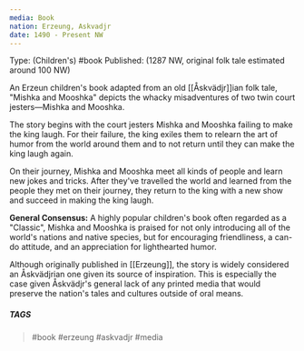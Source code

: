 ```yaml
---
media: Book
nation: Erzeung, Askvadjr
date: 1490 - Present NW
---
```

Type: (Children's) #book 
Published: (1287 NW, original folk tale estimated around 100 NW)

An Erzeun children's book adapted from an old [[Åskvädjr]]ian folk tale, "Mishka and Mooshka" depicts the whacky misadventures of two twin court jesters—Mishka and Mooshka. 

The story begins with the court jesters Mishka and Mooshka failing to make the king laugh. For their failure, the king exiles them to relearn the art of humor from the world around them and to not return until they can make the king laugh again. 

On their journey, Mishka and Mooshka meet all kinds of people and learn new jokes and tricks. After they've travelled the world and learned from the people they met on their journey, they return to the king with a new show and succeed in making the king laugh.

**General Consensus:** A highly popular children's book often regarded as a "Classic", Mishka and Mooshka is praised for not only introducing all of the world's nations and native species, but for encouraging friendliness, a can-do attitude, and an appreciation for lighthearted humor. 

Although originally published in [[Erzeung]], the story is widely considered an Åskvädjrian one given its source of inspiration. This is especially the case given Åskvädjr's general lack of any printed media that would preserve the nation's tales and cultures outside of oral means.
##### TAGS
> #book #erzeung #askvadjr #media